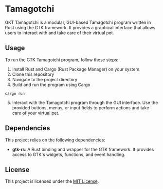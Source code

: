 # Tamagotchi

GKT Tamagotchi is a modular, GUI-based Tamagotchi program written in Rust
using the GTK framework. It provides a graphical interface that allows users
to interact with and take care of their virtual pet.

## Usage

To run the GTK Tamagotchi program, follow these steps:

1. Install Rust and Cargo (Rust Package Manager) on your system.
2. Clone this repository
3. Navigate to the project directory
4. Build and run the program using Cargo

```{bash}
cargo run
```

5. Interact with the Tamagotchi program through the GUI interface.
   Use the provided buttons, menus, or input fields to perform actions
   and take care of your virtual pet.

## Dependencies

This project relies on the following dependencies:

- **gtk-rs**: A Rust binding and wrapper for the GTK framework.
  It provides access to GTK's widgets, functions, and event handling.

## License

This project is licensed under the [MIT License](LICENSE).
